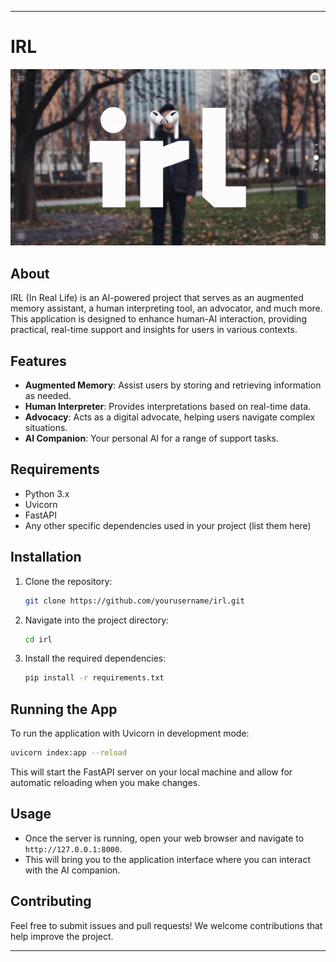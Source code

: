 ---

# IRL

![IRL](irlweb/7LIk_g_yRE2jVpeDe9Vxng.jpeg)

## About

IRL (In Real Life) is an AI-powered project that serves as an augmented memory assistant, a human interpreting tool, an advocator, and much more. This application is designed to enhance human-AI interaction, providing practical, real-time support and insights for users in various contexts.

## Features

- **Augmented Memory**: Assist users by storing and retrieving information as needed.
- **Human Interpreter**: Provides interpretations based on real-time data.
- **Advocacy**: Acts as a digital advocate, helping users navigate complex situations.
- **AI Companion**: Your personal AI for a range of support tasks.

## Requirements

- Python 3.x
- Uvicorn
- FastAPI
- Any other specific dependencies used in your project (list them here)

## Installation

1. Clone the repository:
   ```bash
   git clone https://github.com/yourusername/irl.git
   ```
   
2. Navigate into the project directory:
   ```bash
   cd irl
   ```

3. Install the required dependencies:
   ```bash
   pip install -r requirements.txt
   ```

## Running the App

To run the application with Uvicorn in development mode:

```bash
uvicorn index:app --reload
```

This will start the FastAPI server on your local machine and allow for automatic reloading when you make changes.

## Usage

- Once the server is running, open your web browser and navigate to `http://127.0.0.1:8000`.
- This will bring you to the application interface where you can interact with the AI companion.

## Contributing

Feel free to submit issues and pull requests! We welcome contributions that help improve the project.

---